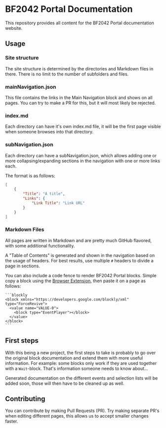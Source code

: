 # BF2042 Portal Documentation
This repository provides all content for the BF2042 Portal documentation website.

## Usage

### Site structure
The site structure is determined by the directories and Markdown files in there. There is no limit to the number of subfolders and files.

### mainNavigation.json
This file contains the links in the Main Navigation block and shows on all pages. You can try to make a PR for this, but it will most likely be rejected.

### index.md
Each directory can have it's own index.md file, it will be the first page visible when someone browses into that directory.

### subNavigation.json
Each directory can have a subNavigation.json, which allows adding one or more collapsing/expanding sections in the navigation with one or more links each.

The format is as follows:
```json
[
    {
        "Title": "A title",
        "Links": {
            "Link Title": "Link URL"
        }
    }
]
```

### Markdown Files
All pages are written in Markdown and are pretty much GitHub flavored, with some additional functionality.

A "Table of Contents" is generated and shown in the navigation based on the usage of headers. For best results, use multiple `#` headers to divide a page in sections.

You can also include a code fence to render BF2042 Portal blocks. Simple copy a block using the [Browser Extension](https://github.com/LennardF1989/BF2042-Portal-Extensions), then paste it on a page as follows:

````
```blockly
<block xmlns="https://developers.google.com/blockly/xml" type="ForceRevive">
  <value name="VALUE-0">
    <block type="EventPlayer"></block>
  </value>
</block>
```
````
## First steps
With this being a new project, the first steps to take is probably to go over the original block documentation and extend them with more useful information. For example: some blocks only work if they are used together with a `Wait`-block. That's information someone needs to know about...

Generated documentation on the different events and selection lists will be added soon, those will then have to be cleaned up as well.

## Contributing
You can contribute by making Pull Requests (PR). Try making separate PR's when editing different pages, this allows us to accept smaller changes faster.